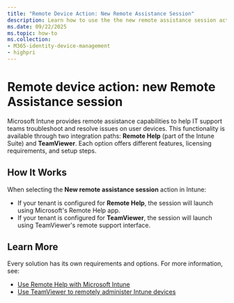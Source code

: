 ```yaml
---
title: "Remote Device Action: New Remote Assistance Session"
description: Learn how to use the the new remote assistance session action in Intune to offer support to your users.
ms.date: 09/22/2025
ms.topic: how-to
ms.collection:
- M365-identity-device-management
- highpri
---
```


# Remote device action:  new Remote Assistance session

Microsoft Intune provides remote assistance capabilities to help IT support teams troubleshoot and resolve issues on user devices. This functionality is available through two integration paths: **Remote Help** (part of the Intune Suite) and **TeamViewer**. Each option offers different features, licensing requirements, and setup steps.

## How It Works

When selecting the **New remote assistance session** action in Intune:

- If your tenant is configured for **Remote Help**, the session will launch using Microsoft's Remote Help app.
- If your tenant is configured for **TeamViewer**, the session will launch using TeamViewer's remote support interface.

## Learn More

Every solution has its own requirements and options. For more information, see:

- [Use Remote Help with Microsoft Intune][RA-HELP]
- [Use TeamViewer to remotely administer Intune devices][RA-TVIEW]

[RA-HELP]: ../fundamentals/remote-help.md
[RA-TVIEW]: ../fundamentals/teamviewer-support.md
